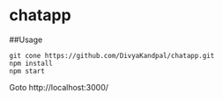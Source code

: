 # chatapp

##Usage
```
git cone https://github.com/DivyaKandpal/chatapp.git
npm install
npm start
```
Goto http://localhost:3000/
